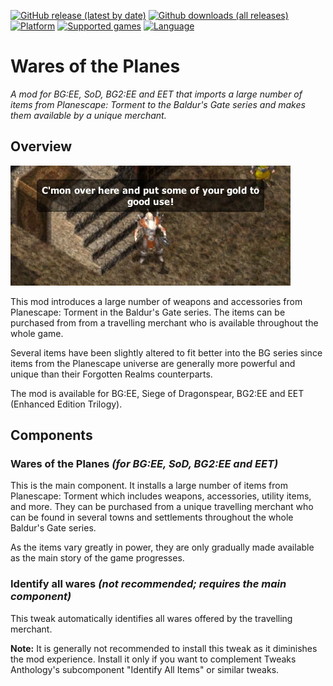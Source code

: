 [![GitHub release (latest by date)](https://img.shields.io/github/v/release/Argent77/A7-WaresOfThePlanes?color=darkred&include_prereleases&label=latest%20release)](https://github.com/Argent77/A7-WaresOfThePlanes/releases/latest)
[![Github downloads (all releases)](https://img.shields.io/github/downloads/Argent77/A7-WaresOfThePlanes/total.svg?color=gold)](https://github.com/Argent77/A7-WaresOfThePlanes/releases)
[![Platform](https://img.shields.io/static/v1?label=platform&message=Windows%20%7C%20macOS%20%7C%20Linux%20%7C%20Project%20Infinity&color=informational)](https://github.com/Argent77/A7-WaresOfThePlanes/releases/latest)
[![Supported games](https://img.shields.io/static/v1?label=supported%20games&message=BG%3AEE%20%7C%20SoD%20%7C%20BG2%3AEE%20%7C%20EET&color=indigo)](https://github.com/Argent77/A7-WaresOfThePlanes)
[![Language](https://img.shields.io/static/v1?label=language&message=English%20%7C%20German&color=limegreen)](https://github.com/Argent77/A7-WaresOfThePlanes)

# Wares of the Planes
*A mod for BG:EE, SoD, BG2:EE and EET that imports a large number of items from Planescape: Torment to the Baldur's Gate series and makes them available by a unique merchant.*

<!--
[![Beamdog Forums](https://img.shields.io/static/v1?label=Discussion&message=Beamdog%20Forums&color=444&labelColor=eee&style=for-the-badge)](https://forums.beamdog.com/discussion/000/mod-wares-of-the-planes "Beamdog Forums")
&nbsp;&nbsp;
[![G3 Forums](https://img.shields.io/static/v1?label=Discussion&message=G3%20Forums&color=3b45a3&labelColor=eee&style=for-the-badge)](https://www.gibberlings3.net/forums/topic/000-wares-of-the-planes/ "The Gibberlings Three Forums")
-->

## Overview

![Sigil Merchant](A7-WaresOfThePlanes/doc/logo.webp)

This mod introduces a large number of weapons and accessories from Planescape: Torment in the Baldur's Gate series. The items can be purchased from from a travelling merchant who is available throughout the whole game.

Several items have been slightly altered to fit better into the BG series since items from the Planescape universe are generally more powerful and unique than their Forgotten Realms counterparts.

The mod is available for BG:EE, Siege of Dragonspear, BG2:EE and EET (Enhanced Edition Trilogy).

## Components

### Wares of the Planes *(for BG:EE, SoD, BG2:EE and EET)*

This is the main component. It installs a large number of items from Planescape: Torment which includes weapons, accessories, utility items, and more. They can be purchased from a unique travelling merchant who can be found in several towns and settlements throughout the whole Baldur's Gate series.

As the items vary greatly in power, they are only gradually made available as the main story of the game progresses.

### Identify all wares *(not recommended; requires the main component)*

This tweak automatically identifies all wares offered by the travelling merchant.

**Note:** It is generally not recommended to install this tweak as it diminishes the mod experience. Install it only if you want to complement Tweaks Anthology's subcomponent "Identify All Items" or similar tweaks.
